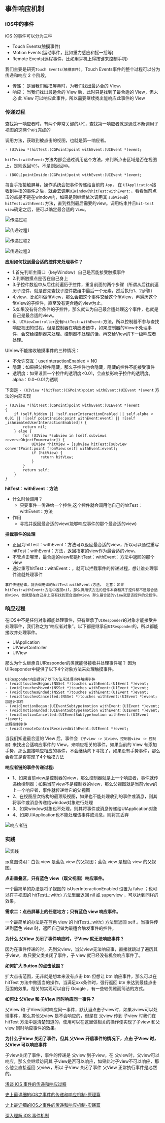 ## 事件响应机制 



### iOS中的事件

iOS 的事件可以分为三种

- Touch Events(触摸事件)
- Motion Events(运动事件，比如重力感应和摇一摇等)
- Remote Events(远程事件，比如用耳机上得按键来控制手机)

我们主要是研究`Touch Events(触摸事件)`，Touch Events事件的整个过程可以分为 传递和响应 2 个阶段，

- 传递： 是当我们触摸屏幕时，为我们找出最适合的 View，
- 响应： 当我们找出最适合的 View 后，此时只是找到了最合适的 View，但未必 此 View 可以响应此事件，所以需要继续找出能响应此事件的 View


### 传递过程

查找第一响应者时，有两个非常关键的`API`，查找第一响应者就是通过不断调用子视图的这两个`API`完成的

调用方法，获取到被点击的视图，也就是第一响应者。
```
- (UIView *)hitTest:(CGPoint)point withEvent:(UIEvent *)event;
```

`hitTest:withEvent:`方法内部会通过调用这个方法，来判断点击区域是否在视图上，是则返回`YES`，不是则返回`NO`。

```
- (BOOL)pointInside:(CGPoint)point withEvent:(UIEvent *)event;
```


每当手指接触屏幕，操作系统会把事件传递给当前的 `App`， 在 `UIApplication`接收到手指的事件之后，就会去调用`UIWindow的hitTest:withEvent:`，看看当前点击的点是不是在window内，如果是则继续依次调用其 `subView`的`hitTest:withEvent:`方法，直到找到最后需要的view。调用结束并且`hit-test view`确定之后，便可以确定最合适的 `View`。


![传递过程](./iOS大杂烩/事件响应机制/传递过程.png)

![传递过程1](./iOS大杂烩/事件响应机制/传递过程1.png)

![传递过程2](./iOS大杂烩/事件响应机制/传递过程2.png)

![传递过程3](./iOS大杂烩/事件响应机制/传递过程3.png)

**应用如何找到最合适的控件来处理事件？**
- 1.首先判断主窗口（keyWindow）自己是否能接受触摸事件
- 2.判断触摸点是否在自己身上
- 3.子控件数组中从后往前遍历子控件，重复前面的两个步骤（所谓从后往前遍历子控件，就是首先查找子控件数组中最后一个元素，然后执行1、2步骤）
- 4.view，比如叫做fitView，那么会把这个事件交给这个fitView，再遍历这个fitView的子控件，直至没有更合适的view为止。
- 5.如果没有符合条件的子控件，那么就认为自己最合适处理这个事件，也就是自己是最合适的view。
- 6、`UIViewController`没有`hitTest:withEvent:`方法，所以控制器不参与查找响应视图的过程。但是控制器在响应者链中，如果控制器的View不处理事件，会交给控制器来处理。控制器不处理的话，再交给View的下一级响应者处理。


 UIView不能接收触摸事件的三种情况：
 
- 不允许交互：userInteractionEnabled = NO
- 隐藏：如果把父控件隐藏，那么子控件也会隐藏，隐藏的控件不能接受事件
- 透明度：如果设置一个控件的透明度<0.01，会直接影响子控件的透明度。alpha：0.0~0.01为透明
 

下面是 `- (UIView *)hitTest:(CGPoint)point withEvent:(UIEvent *)event` 方法的内部实现

```
- (UIView *)hitTest:(CGPoint)point withEvent:(UIEvent *)event
{
	if (self.hidden || !self.userInteractionEnabled || self.alpha < 0.01 || ![self pointInside:point withEvent:event] || ![self _isAnimatedUserInteractionEnabled]) {
		return nil;
	} else {
		for (UIView *subview in [self.subviews reverseObjectEnumerator]) {
			UIView *hitView = [subview hitTest:[subview convertPoint:point fromView:self] withEvent:event];
			if (hitView) {
				return hitView;
			}
		}
		return self;
	}
}
```

**hitTest：withEvent：方法**

- 什么时候调用？
    - 只要事件一传递给一个控件,这个控件就会调用他自己的hitTest：withEvent：方法
- 作用 
    - 寻找并返回最合适的view(能够响应事件的那个最合适的view)

**拦截事件的处理**

- 正因为hitTest：withEvent：方法可以返回最合适的view，所以可以通过重写hitTest：withEvent：方法，返回指定的view作为最合适的view。
- 不管点击哪里，最合适的view都是hitTest：withEvent：方法中返回的那个view
- 通过重写hitTest：withEvent：，就可以拦截事件的传递过程，想让谁处理事件谁就处理事件


`事件传递给谁，就会调用谁的hitTest:withEvent:方法。
注意：如果hitTest:withEvent:方法中返回nil，那么调用该方法的控件本身和其子控件都不是最合适的view，也就是在自己身上没有找到更合适的view。那么最合适的view就是该控件的父控件。`


### 响应过程

在iOS中不是任何对象都能处理事件，只有继承了`UIResponder`的对象才能接受并处理事件，我们称之为“响应者对象”。以下都是继承自`UIResponder`的，所以都能接收并处理事件。

- UIApplication
- UIViewController
- UIView

那么为什么继承自UIResponder的类就能够接收并处理事件呢？
因为UIResponder中提供了以下4个对象方法来处理触摸事件。

```
UIResponder内部提供了以下方法来处理事件触摸事件
- (void)touchesBegan:(NSSet *)touches withEvent:(UIEvent *)event;
- (void)touchesMoved:(NSSet *)touches withEvent:(UIEvent *)event;
- (void)touchesEnded:(NSSet *)touches withEvent:(UIEvent *)event;
- (void)touchesCancelled:(NSSet *)touches withEvent:(UIEvent *)event;
加速计事件
- (void)motionBegan:(UIEventSubtype)motion withEvent:(UIEvent *)event;
- (void)motionEnded:(UIEventSubtype)motion withEvent:(UIEvent *)event;
- (void)motionCancelled:(UIEventSubtype)motion withEvent:(UIEvent *)event;
远程控制事件
- (void)remoteControlReceivedWithEvent:(UIEvent *)event;
```


当我们知道最合适的 View 后，事件会 `【子view -> 父view，控制器view -> 控制器】`来找出合适响应事件的 View，来响应相关的事件。如果当前的 View 有添加手势，那么直接响应相应的事件，不会继续向下寻找了，如果没有手势事件，那么会看其是否实现了4个触摸方法


**响应者链的事件传递过程:**

- 1、如果当前view是控制器的view，那么控制器就是上一个响应者，事件就传递给控制器；如果当前view不是控制器的view，那么父视图就是当前view的上一个响应者，事件就传递给它的父视图
- 2、在视图层次结构的最顶级视图，如果也不能处理收到的事件或消息，则其将事件或消息传递给window对象进行处理
- 3、如果window对象也不处理，则其将事件或消息传递给UIApplication对象
- 4、如果UIApplication也不能处理该事件或消息，则将其丢弃

 
![响应者链](./iOS大杂烩/事件响应机制/响应者链.png)






### 实践

![实践](./iOS大杂烩/事件响应机制/实践.png)

示意图说明：白色 view 是蓝色 view 的父视图；蓝色 view 是橙色 view 的父视图。


**点击重叠区，只有蓝色 view（既父视图）响应事件。**

一个最简单的办法是将子视图的 isUserInteractionEnabled 设置为 false ；也可以在子视图的 hitTest(_:with:) 方法里面返回 nil 或 superview ，可以达到同样的效果。


**需求二：点击屏幕上的任意地方；只有蓝色 view 响应事件。**

一个最简单的办法是在蓝色 view 的 hitTest(_:with:) 方法里返回 self 。当事件传递到蓝色 view 时，返回自己做为最适合触发事件的控件。


**为什么 父View 关闭了事件响应时，子View 就无法响应事件？**


因为在事件传递的时，先到父view，当父view无法响应事，直接就跳过了遍历其子view，故只要父类关闭了事件，子 view 就已经没有机会响应事件了。


**如何扩大 Button 的点击范围？**

扩大点击范围，无非就是想本来没有点击 btn 但想让 btn 响应事件，那么可以在 hitTest 方法中做适当的操作，当满足xxx条件时，强行返回 btn 来达到最佳点击范围的效果，相关的实现可以自行 Google ，有一些较优雅而简洁的方式。


**如何让 父View 和 子View 同时响应同一事件？**

父View 和 子View同时响应同一事件，默认当点击子view时，如果ziview可以处理事件，那么其他父view 是不会响应的，但是在 父view 传到 子view 时我们在 hitTest 方法中是清楚知道的，使用可以在这里做相关的操作便实现了子view 和父view 同时响应事件的效果。

**为什么子View 关闭了事件，但其 父View 开启事件的情况下，点击 子View 时，父View 可以响应事件**


子view关闭了事件，事件的传递是 父view 到子view，在 父view时，父view可以响应，那么会继续访问其 子view是否可以响应，如果此时子view不可以响应，那么他会直接返回 父view，所以 子View 关闭了事件 父View 正常执行事件是必然的。


[浅谈 iOS 事件的传递和响应过程](https://liangdahong.com/2018/06/08/2018/浅谈-iOS-事件的传递和响应过程/)

[史上最详细的iOS之事件的传递和响应机制-原理篇](https://www.jianshu.com/p/2e074db792ba)


[史上最详细的iOS之事件的传递和响应机制-实践篇](https://juejin.im/post/5c43154a6fb9a049f5717259)


[深入理解 iOS 事件机制](https://juejin.im/post/5d396ef7518825453b605afa#heading-24)
